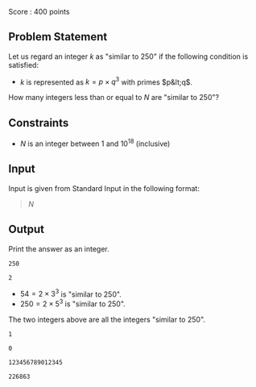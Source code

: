 Score : $400$ points

## Problem Statement

Let us regard an integer $k$ as "similar to $250$" if the following condition is satisfied:

- $k$ is represented as $k=p \times q^3$ with primes $p&lt;q$.

How many integers less than or equal to $N$ are "similar to $250$"?

## Constraints

- $N$ is an integer between $1$ and $10^{18}$ (inclusive)

## Input

Input is given from Standard Input in the following format:

> $N$

## Output

Print the answer as an integer.

```input1
250
```

```output1
2
```

- $54 = 2 \times 3^3$ is "similar to $250$".
- $250 = 2 \times 5^3$ is "similar to $250$".

The two integers above are all the integers "similar to $250$".

```input2
1
```

```output2
0
```

```input3
123456789012345
```

```output3
226863
```